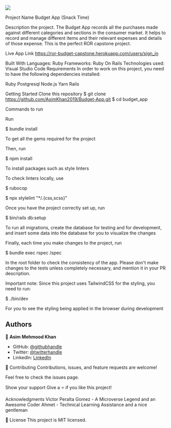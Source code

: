 ![](https://img.shields.io/badge/Microverse-blueviolet)

Project Name
Budget App (Snack Time)

Description the project.
The Budget App records all the purchases made against different categories and sections in the consumer market. It helps to record and manage different items and their relevant expenses and details of those expense. This is the perfect ROR capstone project. 

Live App Link
https://ror-budget-capstone.herokuapp.com/users/sign_in

Built With
Languages: Ruby Frameworks: Ruby On Rails Technologies used: Visual Studio Code Requirements In order to work on this project, you need to have the following dependencies installed:

Ruby
Postgresql Node.js Yarn Rails

Getting Started
Clone this repository $ git clone https://github.com/AsimKhan2019/Budget-App.git $ cd budget_app

Commands to run

Run

$ bundle install

To get all the gems required for the project

Then, run

$ npm install

To install packages such as style linters

To check linters locally, use

$ rubocop

$ npx stylelint "*/.{css,scss}"

Once you have the project correctly set up, run

$ bin/rails db:setup

To run all migrations, create the database for testing and for development, and insert some data into the database for you to visualize the changes

Finally, each time you make changes to the project, run

$ bundle exec rspec /spec

In the root folder to check the consistency of the app. Please don't make changes to the tests unless completely necessary, and mention it in your PR description.

Important note: Since this project uses TailwindCSS for the styling, you need to run:

$ ./bin/dev

For you to see the styling being applied in the browser during development

## Authors

👤 **Asim Mehmood Khan**

- GitHub: [@githubhandle](https://github.com/AsimKhan2019/)
- Twitter: [@twitterhandle](https://twitter.com/vtechbiz)
- LinkedIn: [LinkedIn](https://www.linkedin.com/in/asim-khan-9bbb4211/)

🤝 Contributing
Contributions, issues, and feature requests are welcome!

Feel free to check the issues page.

Show your support
Give a ⭐️ if you like this project!

Acknowledgments
Victor Peralta Gomez - A Microverse Legend and an Awesome Coder
Ahmet - Technical Learning Assistance and a nice gentleman

📝 License
This project is MIT licensed.
